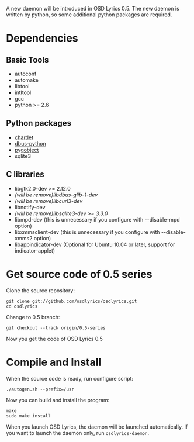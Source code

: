 A new daemon will be introduced in OSD Lyrics 0.5. The new daemon is written by python, so some additional python packages are required.

# Dependencies #
## Basic Tools ##
  * autoconf
  * automake
  * libtool
  * intltool
  * gcc
  * python >= 2.6

## Python packages ##
  * [chardet](http://chardet.feedparser.org/)
  * [dbus-python](http://dbus.freedesktop.org/doc/dbus-python/)
  * [pygobject](http://live.gnome.org/PyGObject)
  * sqlite3

## C libraries ##
  * libgtk2.0-dev >= 2.12.0
  * _(will be remove)libdbus-glib-1-dev_
  * _(will be remove)libcurl3-dev_
  * libnotify-dev
  * _(will be remove)libsqlite3-dev >= 3.3.0_
  * libmpd-dev (this is unnecessary if you configure with --disable-mpd option)
  * libxmmsclient-dev (this is unnecessary if you configure with --disable-xmms2 option)
  * libappindicator-dev (Optional for Ubuntu 10.04 or later, support for indicator-applet)

# Get source code of 0.5 series #

Clone the source repository:

```
git clone git://github.com/osdlyrics/osdlyrics.git
cd osdlyrics
```

Change to 0.5 branch:
```
git checkout --track origin/0.5-series
```

Now you get the code of OSD Lyrics 0.5

# Compile and Install #

When the source code is ready, run configure script:

```
./autogen.sh --prefix=/usr
```

Now you can build and install the program:

```
make
sudo make install
```

When you launch OSD Lyrics, the daemon will be launched automatically. If you want to launch the daemon only, run `osdlyrics-daemon`.